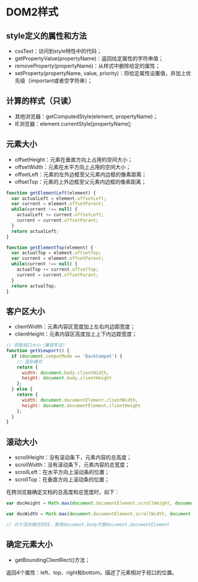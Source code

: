 # DOM2样式

## style定义的属性和方法

* cssText：访问到style特性中的代码；
* getPropertyValue(propertyName)：返回给定属性的字符串值；
* removeProperty(propertyName)：从样式中删除给定的属性；
* setProperty(propertyName, value, priority)：将给定属性设置值，并加上优先级（important或者空字符串）；

## 计算的样式（只读）

* 其他浏览器：getComputedStyle(element, propertyName)；
* IE浏览器：element.currentStyle[propertyName];

## 元素大小

* offsetHeight：元素在垂直方向上占用的空间大小；
* offsetWidth：元素在水平方向上占用的空间大小；
* offsetLeft：元素的左外边框至父元素内边框的像素距离；
* offsetTop：元素的上外边框至父元素内边框的像素距离；

```javascript
function getElementLeft(element) {
  var actualLeft = element.offsetLeft;
  var current = element.offsetParent;
  while(current !== null) {
    actualLeft += current.offsetLeft;
    current = current.offsetParant;
  }
  return actualLeft;
}

function getElementTop(element) {
  var actualTop = element.offsetTop;
  var current = element.offsetParent;
  while(current !== null) {
    actualTop += current.offsetTop;
    current = current.offsetParant;
  }
  return actualTop;
}
```

## 客户区大小

* clientWidth：元素内容区宽度加上左右内边距宽度；
* clientHeight：元素内容区高度加上上下内边距宽度；

```javascript
// 获取视口大小（兼容写法）
function getViewport() {
  if (document.compatMode == 'BackCompat') {
    // 混杂模式
    return {
      width: document.body.clientWidth,
      height: document.body.clientHeight
    };
  } else {
    return {
      width: document.documentElement.clientWidth,
      height: document.documentElement.clientHeight
    };
  }
}
```

## 滚动大小

* scrollHeight：没有滚动条下，元素内容的总高度；
* scrollWidth：没有滚动条下，元素内容的总宽度；
* scrollLeft：在水平方向上滚动条的位置；
* scrollTop：在垂直方向上滚动条的位置；

在跨浏览器确定文档的总高度和总宽度时，如下：
```javascript
var docHeight = Math.max(document.documentElement.scrollHeight, document.documentElement.clientHeight);

var docWidth = Math.max(document.documentElement.scrollWidth, document.documentElement.clientWidth);

// 对于混杂模式的IE，要用document.body代替document.documentElement
```

## 确定元素大小
* getBoundingClientRect()方法；

返回4个属性：left、top、right和bottom。描述了元素相对于视口的位置。